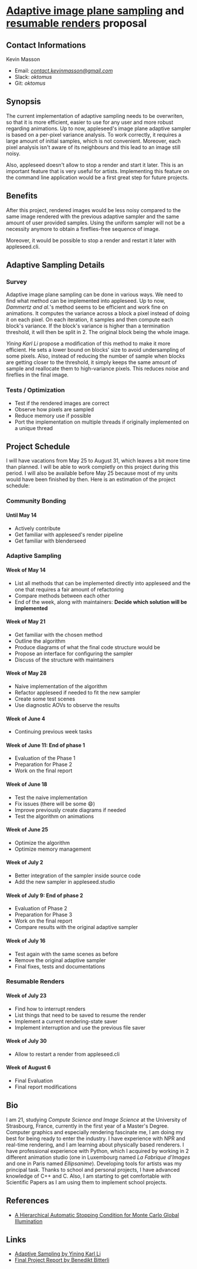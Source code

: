 # [Adaptive image plane sampling](appleseed-adaptive-sampling-project.md) and [resumable renders](appleseed-resumable-renders-project.md) proposal

## Contact Informations 

Kevin Masson
- Email:     *[contact.kevinmasson@gmail.com](contact.kevinmasson@gmail.com)*
- Slack:     *oktomus*
- Git:       *oktomus*

## Synopsis

The current implementation of adaptive sampling needs to be overwriten, so that it is more efficient, easier to use for any user and more robust regarding animations. Up to now, appleseed's image plane adaptive sampler is based on a per-pixel variance analysis. To work correctly, it requires a large amount of initial samples, which is not convenient. Moreover, each pixel analysis isn't aware of its neighbours and this lead to an image still noisy.

Also, appleseed doesn't allow to stop a render and start it later. This is an important feature that is very useful for artists. Implementing this feature on the command line application would be a first great step for future projects.

## Benefits

After this project, rendered images would be less noisy compared to the same image rendered with the previous adaptive sampler and the same amount of user provided samples. Using the uniform sampler will not be a necessity anymore to obtain a fireflies-free sequence of image. 

Moreover, it would be possible to stop a render and restart it later with appleseed.cli.

## Adaptive Sampling Details

### Survey

Adaptive image plane sampling can be done in various ways. We need to find what method can be implemented into appleseed. Up to now, *Dammertz and al.*'s method seems to be efficient and work fine on animations. It computes the variance across a block a pixel instead of doing it on each pixel. On each iteration, it samples and then compute each block's variance. If the block's variance is higher than a termination threshold, it will then be split in 2. The original block being the whole image.

*Yining Karl Li* propose a modification of this method to make it more efficient. He sets a lower bound on blocks' size to avoid undersampling of some pixels. Also, instead of reducing the number of sample when blocks are getting closer to the threshold, it simply keeps the same amount of sample and reallocate them to high-variance pixels. This reduces noise and fireflies in the final image.

### Tests / Optimization

- Test if the rendered images are correct
- Observe how pixels are sampled
- Reduce memory use if possible
- Port the implementation on multiple threads if originally implemented on a unique thread

## Project Schedule

I will have vacations from May 25 to August 31, which leaves a bit more time than planned. I will be able to work completly on this project during this period. I will also be available before May 25 because most of my units would have been finished by then. Here is an estimation of the project schedule:

### Community Bonding

#### Until May 14

- Actively contribute
- Get familiar with appleseed's render pipeline
- Get familiar with blenderseed

### Adaptive Sampling

#### Week of May 14

- List all methods that can be implemented directly into appleseed and the one that requires a fair amount of refactoring
- Compare methods between each other
- End of the week, along with maintainers: **Decide which solution will be implemented**

#### Week of May 21

- Get familiar with the chosen method 
- Outline the algorithm
- Produce diagrams of what the final code structure would be
- Propose an interface for configuring the sampler
- Discuss of the structure with maintainers

#### Week of May 28

- Naive implementation of the algorithm
- Refactor appleseed if needed to fit the new sampler
- Create some test scenes
- Use diagnostic AOVs to observe the results

#### Week of June 4

- Continuing previous week tasks

#### Week of June 11: End of phase 1

- Evaluation of the Phase 1
- Preparation for Phase 2
- Work on the final report

#### Week of June 18

- Test the naive implementation
- Fix issues (there will be some :smile:)
- Improve previously create diagrams if needed
- Test the algorithm on animations

#### Week of June 25

- Optimize the algorithm
- Optimize memory management

#### Week of July 2

- Better integration of the sampler inside source code
- Add the new sampler in appleseed.studio

#### Week of July 9: End of phase 2

- Evaluation of Phase 2
- Preparation for Phase 3
- Work on the final report
- Compare results with the original adaptive sampler
 
#### Week of July 16

- Test again with the same scenes as before
- Remove the original adaptive sampler
- Final fixes, tests and documentations

### Resumable Renders

#### Week of July 23

- Find how to interrupt renders
- List things that need to be saved to resume the render
- Implement a current rendering-state saver
- Implement interruption and use the previous file saver

#### Week of July 30

- Allow to restart a render from appleseed.cli

#### Week of August 6

- Final Evaluation
- Final report modifications

## Bio

I am 21, studying *Compute Science and Image Science* at the University of Strasbourg, France, currently in the first year of a Master's Degree. Computer graphics and especially rendering fascinate me, I am doing my best for being ready to enter the industry. I have experience with NPR and real-time rendering, and I am learning about physically based renderers. I have professional experience with Python, which I acquired by working in 2 different animation studio (one in Luxembourg named *La Fabrique d'Images* and one in Paris named *Ellipsanime*). Developing tools for artists was my principal task. Thanks to school and personal projects, I have advanced knowledge of C++ and C. Also, I am starting to get comfortable with Scientific Papers as I am using them to implement school projects.

## References

- [A Hierarchical Automatic Stopping Condition for Monte Carlo Global Illumination](https://jo.dreggn.org/home/2009_stopping.pdf)

## Links

- [Adaptive Sampling by Yining Karl Li](https://blog.yiningkarlli.com/2015/03/adaptive-sampling.html)
- [Final Project Report by Benedikt Bitterli](http://noobody.org/is-report/medium.html)
